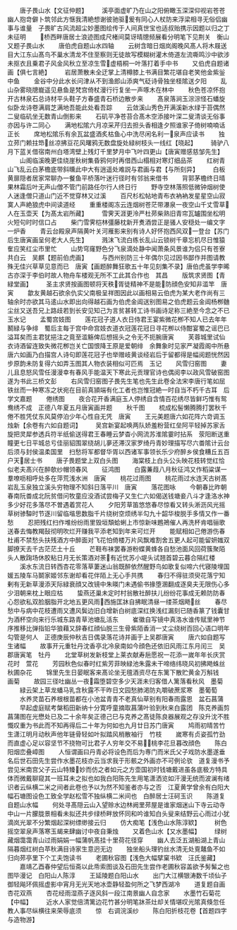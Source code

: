 <!-- { "loadSidebar": true } -->
　　唐子畏山水【文征仲题】
　　溪亭面虚旷乃在山之阳俯瞰玉深深仰视岩苍苍幽人抱竒僻卜筑邻此方惬我清絶想谢彼驰驱爰有同心人杖防来浮梁相寻无俗侣幽事与谁量　子畏旷古风流超尘妙墨图绘传于人间真世宝也适叔贻携示因题以归之丁未征明
　　桥西畔唐居士浪迹图成尺楮间莫讶晴牕频展看分明笔下见荆关　衡山又题子畏山水
　　唐伯虎自题山水四轴
　　云树含暗日烟岚阁晚风髙人将木屐送目大江东山髙鸟不巢水清龙不住至察则无徒故写模糊树灌木倚道左流嘶鸣沙中欲涉未抠衣且乗君子风金风秋立至凉生雪虚梧桐一叶落打着手中书
　　又伯虎自题诸画【俱七言絶】
　　岩居萧散未全迂掌上清樽膝上书满目繁花堪自老笑他金紫釡中鱼
　　金谷中分此水长问津从不到渔郎山添爽气砭诗骨独坐柽隂送夕阳
　　乱山杂雾晓牕巃遥见悬鱼是梵宫倚杖漫行行复坐一声啄木在林中
　　秋色苍凉怀抱开古林泉石总诗材平头鞋子方春盛青石桥边散步来
　　髙泉落涧玉淙淙怪石蟠旋似卧龙诗卷满肩芝满地吾能此处看吾踪
　　云敛溪山秀色开满溪新水绿于苔偶然二叟临矶坐无数青山倒影来
　　石矶平净苍苔合髙木空添接叶深二叟清谈无俗事亦因与许二同心
　　满地松隂六月凉采芹归去担头香相逢夕照谁家子倚树喃喃话正长
　　席地松隂乐有余瓦盆盛酒炙枯鱼心中洗尽闲名利一泉声应读书
　　独立茒门赖拄笻丝凉拂豆花风曙鸦无数盘旋处緑树枝头一线红【晓起】
　　骑驴八月下蓝关借宿南州白塔湾壁上残灯千里梦月中飞叶四更山【唐寅赠感慈邹先生】
　　山阁临溪晚更佳绕崖秋树集昏鸦何时再借西山榻相对寒灯细品茶
　　红树青山飞乱云白茅檐底带斜曛此中大有逍遥处难説与君画与君【与所刻异】
　　白板黄扉隠者居家常聊办一餐鱼平桥落叶迷行径时有邻翁来借书
　　背郭茅檐终日晴果林霜后叶无声山僧不管门前路任尔行人终日行
　　野寺空林落照低微钟烟树使人迷逢僧只道山门近不觉穿林又过溪
　　百尺杉松帖地青布衣衲衲发星星空山寂寞人声絶狼虎中间读道经
　　重重楼阁冻云连烟树苍茫带瀑泉一夜空山千丈雪草人在玉壶天【为髙太岩所藏】
　　雪霁天涯更泠严杜茒柴熟旧青帘瓦罏围坐松明火短句时时信口占
　　柴门雪霁桤林彊藤枕新开煑酒尝正是骚人安穏处一编文字一炉香
　　青云台殿泉声隔黄叶关河雁影来别有诗人好怀抱西风双一登台【苏门后生唐寅画呈何老大人先生】
　　溅沫飞流白练长乱山云锁树千章忘机尽日惟猿隺应笑红尘市里忙
　　山势穹窿野色分飞泉滴处静中闻萧条风景谁为侣只有苍寮共白云　吴麒【题前伯虎画】
　　与西州别防三十年偶尔见过因书鄙作并图请教殊无佳兴草草见意而已　唐寅【画题醉舞狂歌五十年见刻集不录】唐伯虎虽学李晞古亦深于李伯时故人物舟车楼观无所不工此其合作也　其昌
　　版筑求贤图【青緑堂画】
　　圣主求贤按画图顿将天秩胥徒精神不是能防顔色安知非滥竿　唐寅
　　歙友黄越石欲余仇实父南极呈祥图因此以画相易云伯虎为某大老作尚有三轴余时亦欲其马逺山水即出向得越石画为伯虎金阊送别图易之伯虎题云金阊杨栁麯尘丝又送吾兄上路歧若到长安见知己为言贫甚转工诗书画诗足称三絶至今念之不已　玉水记
　　孟蜀宫妓图
　　莲花冠子道人衣日侍君王宴紫微花栁不知人已去年年鬭緑与争绯　蜀后主每于宫中命宫妓衣道衣冠莲花冠日寻花栁以侍酣宴蜀之谣巴已溢耳矣而主君犹挹注之竟至滥觞俾后想摇头之令无不扼腕唐寅
　　芙蓉城里试仙衣诗酒留连致失微花栁岂关亡国恨降王原是爱朝绯　余舞象时见家严凝霞阁中所悬唐六如画乃白描宫人诗句即莲花冠子也举赠岐黄谈经岩后于留都得是幅阅题恍然因步原韵未防复得六如弄玉图其人物衣装相似可匹焉　玉记
　　风雪归窑图
　　妻儿且息怒风雪任漫漫幸有春风手能温天下寒此元贡理官诗也偶阅李以政风雪破窑图遂为书此三桥文彭
　　右风雪归窑图子畏先生笔也先生此卷全法宋李唐行笔如屈铁丝而一种寒冻之状宛在目前真頴端有化工者也岂惟冠絶一时自当不朽千古耳　后学文嘉题
　　倦绣图
　　夜合花开香满庭玉人停绣自含情百花绣尽皆鲜巧惟有鸳鸯绣不成　正德八年夏五月唐寅画并题
　　秋千图
　　梳成松髻懒腾腾打罢秋千倦不胜凭仗东风莫停泊少年心性自无凭　唐寅
　　王元美题唐六如花阵六竒调玉烛新【余卷有六如自题词】
　　吴宫新宴起唤两队娇羞粉营红垒阿平轻掉苏家舌旋把灵犀参透兵符半纸偷送得君王春睡云梦杳小网流苏淮隂霎时拈系　荥阳断送重瞳更七日平城总亏佳丽貂围翠绕胡儿夣还滞汉家罗绮丹青妙理描写尽六畨隂计云台后须与封侯温柔国里　扫愁将军都督华胥以西诸军事领长乐少府醉乡侯食糟丘五百户天居士书
　　唐子畏题堂上双白头图
　　海棠枝上白头公头映花枝转觉红恰似老夫髙兴在醉欹纱帽领春风
　　征鸿图
　　白露蒹葭八月秋征鸿又作稻粱谋一羣嘹呖相呼处多在萍荒浅水洲　唐寅
　　桃花过雨图
　　桃花雨过水连天古树髙岩乱玉泉独立溪头穷物理不知斜日落平川　唐寅
　　落花图咏
　　今朝春比昨朝春南阮畨成北阮贫借问牧童应没酒试尝梅子又生仁六如偈送钱塘妾八斗才逢洛水神多少好花多落尽不曽遇着赏花人
　　夕阳芳草笛悠悠春尽惊看又转头淅沥风光摇草树骖驔时节逐川留临堦思数脂千片绕树空烦绣半勾九十韶华梭脱手多情又作一番愁
　　忍把残红扫作堆纷纷雨里毁垣頽蛤蜊上市惊新味鶗鴂催人再洗杯肯唱骊歌送春去悔教羯鼔彻明吹烂开赚我平添老知到年来可烂开
　　能赋相如己倦游伤春杜甫不禁愁头扶残酒方中醉面对飞花怕倚楼万片风飘难割舍五更人起可能留妍媸双脚撩天去千古茫茫土十丘
　　芒鞋布袜罢春游粉蝶黄蜂各自愁池面风回荷簇聚陌头人散踘场休胶粘日月无长策酒对荼有近忧苏小堤头试翘首碧云暮合隔红楼
　　溪水东流日转西杏花零落草萋迷山翁既醉依然醒野鸟如歌复似啼六代寝陵埋国媛五陵车马鬬家姬邻东谢却看花伴陌上无心手共携
　　春归不得驻须臾花落宁知剰有无新草漫添天际緑衰顔又改镜中朱暎门未遇偷书掾堕溷翻成逐臭夫无限伤心多少泪朝来枕上眼应枯
　　蛰燕还巢未定时村翁散社醉扶儿纷纷花事成无赖防防春心怨欲私双脸胭脂开北地五更风雨西施匡牀自拂眠清昼一缕茶烟飏丝
　　春尽愁中与病中花枝遭雨又遭风鬓边旧白增新白树底深红换浅红漏刻已随香篆了钱囊甘为酒杯空向来行乐城东路青草池塘乱活东
　　崔徽自写镜中真洛水谁传赋里神节序推移比弹指铅华狼藉又辞春红顔仙脱三生骨紫陌香消一丈尘绕树百回心语口明年勾管是何人　正德庚辰仲秋吉日偶录落花诗并画于上吴郡唐寅
　　唐六如自题写生诸幅
　　故事开元重牡丹沈香亭北冷泉南如今顔色还依旧风雨江东月闰三　吴郡唐寅笔　牡丹
　　北堂草树发新枝堂上莱衣献寿巵愿祝一花添一嵗年年长庆赏花时　萱花
　　芳园秋色似春时红紫芳菲映緑池朱露未干啼络纬晓风初拂飏蛛丝　秋圃杂花
　　锦里先生日晏眠客来髙论坐无氊酒资尽在东篱下散贮黄金万斛钱　画菊
　　故园三径吐幽丛一夜霜堕碧空多少天涯未归客借人篱落看秋风　墨菊
　　緑云架上草龙蟠马乳含秋露不干昨日文园愁肺渇防丸嚼破蔗浆寒　墨葡萄
　　水养灵苗石养根根苗都在小池盆青青不老真仙草别有阳春雨露恩　盆石菖蒲
　　早起虚庭赋考槃稻田新纳十分寛呼童摘取菖蒲叶验到秋来白露团　陈克养画剪菖蒲图在光懋处已及二十余年矣正德己巳与克养之髙徒陈良器展观之存没升沈不胜慨叹重为书此而不知再得后二十年为何如也九月廿日苏门唐寅
　　鸠雨初晴苦竹生潇江明月动秋声他年链骨轻如叶拟踏风梢散袖行　竹枝
　　嵗寒有贞姿孤竹劲而直虚心足以容坚节不挠物可比君子人穷年交不易桃李花旦暮改顔色
　　陈白阳烟峦叠嶂图
　　人恒谓画曰丹青必将设色而后为専门而米氏父子戏防水墨遂垂名后世石田先生尝作水墨花枝亦云当求我于形骸之外画亦不可例论欤　道复漫书予尝见米南宫父子云山特臻妙而仿之者如元之方壶国初时钱塘戴进虽各底极方特具体而微戴聊窥其一班耳未之拟也如我白阳陈先生用笔潇洒览如汗漫无统而波澜有绪识者云纵横二米之间者此卷也予以为然不知鉴者亦与之否　江夏黄学曾余有白阳大幅石塘图设色工致全学赵松雪不独纵横二米间也　白醉居士汪砢玉识
　　陈道复自题山水幅
　　何处寻髙隠云山入望赊水边林阙里茒屋是谁家烟迷山下寺云动寺中山一片朦胧景相看未拟还共步绿桥畔放怀同和吟谁知白头叟来结野云心雨过小犹滴岚光翠不分繁烟起深树缥缈接云归
　　仿大痴笔【浅色山水陈淳欵】
　　树色摇空翠泉声落寒玉朅来肆幽讨中夜自秉烛
　　又着色山水【又水墨幅】
　　绿树藏烟霭霭青山过雨娟娟一幅蒲帆髙挂十里荷花径穿
　　幽人去泛五湖船湖上青山隔暮烟红树白苹秋满目诗家生意迥无边
　　独坐船头理钓丝水清无处覔鼇鱼不如归向茒亭里下个工夫饱读书
　　老圃秋容图【浅色大幅擘窠书欵　汪氏鉴藏】
　　嘉靖乙酉春仲望后恒斋以此帋索图谈及石田先生尝作老圃秋容盖欲予髣髴之也图毕漫记　白阳山人陈淳
　　王延陵题白阳山水
　　出门大江横银涛数千顷仙子御轻飚环佩摇虚影中宵月无光天地冰壶静轻盈何所之飞梦西湖冷
　　道复题自画杏花双燕
　　杏花经雨湿燕子逐风斜一段江南景幽人自念家
　　水墨竹石菊花【中幅】
　　近水人家觉倍清篱边花竹甚分明笔牀茶灶却关情堪叹光隂真倏忽任教人事尽纵横往来荣辱底须
　　惊　右调浣溪纱
　　陈白阳折枝花卷【首题四字与造物游】
